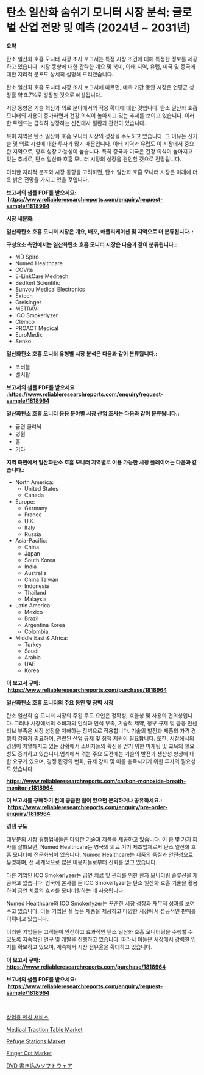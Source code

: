 <p><h1>탄소 일산화 숨쉬기 모니터 시장 분석: 글로벌 산업 전망 및 예측 (2024년 ~ 2031년)</h1></p><p><strong>요약</strong></p>
<p><p>탄소 일산화 호흡 모니터 시장 조사 보고서는 특정 시장 조건에 대해 특정한 정보를 제공하고 있습니다. 시장 동향에 대한 간략한 개요 및 북미, 아태 지역, 유럽, 미국 및 중국에 대한 지리적 분포도 상세히 설명해 드리겠습니다.</p><p>탄소 일산화 호흡 모니터 시장 조사 보고서에 따르면, 예측 기간 동안 시장은 연평균 성장률 약 9.7%로 성장할 것으로 예상됩니다.</p><p>시장 동향은 기술 혁신과 의료 분야에서의 적용 확대에 대한 것입니다. 탄소 일산화 호흡 모니터의 사용이 증가하면서 건강 의식이 높아지고 있는 추세를 보이고 있습니다. 이러한 트렌드는 급격히 성장하는 신진대사 질환과 관련이 있습니다.</p><p>북미 지역은 탄소 일산화 호흡 모니터 시장의 성장을 주도하고 있습니다. 그 이유는 신기술 및 의료 시설에 대한 투자가 많기 때문입니다. 아태 지역과 유럽도 이 시장에서 중요한 지역으로, 향후 성장 가능성이 높습니다. 특히 중국과 미국은 건강 의식이 높아지고 있는 추세로, 탄소 일산화 호흡 모니터 시장의 성장을 견인할 것으로 전망됩니다.</p><p>이러한 지리적 분포와 시장 동향을 고려하면, 탄소 일산화 호흡 모니터 시장은 미래에 더욱 밝은 전망을 가지고 있을 것입니다.</p></p>
<p><strong>보고서의 샘플 PDF를 받으세요: &nbsp;<a href="https://www.reliableresearchreports.com/enquiry/request-sample/1818964">https://www.reliableresearchreports.com/enquiry/request-sample/1818964</a></strong></p>
<p><strong>시장 세분화:</strong></p>
<p><strong> 일산화탄소 호흡 모니터 시장은 개요, 배포, 애플리케이션 및 지역으로 더 분류됩니다. :</strong></p>
<p><strong>구성요소 측면에서는 일산화탄소 호흡 모니터 시장은 다음과 같이 분류됩니다.:</strong></p>
<p><ul><li>MD Spiro</li><li>Numed Healthcare</li><li>COVita</li><li>E-LinkCare Meditech</li><li>Bedfont Scientific</li><li>Sunvou Medical Electronics</li><li>Extech</li><li>Greisinger</li><li>METRAVI</li><li>ICO Smokerlyzer</li><li>Clemco</li><li>PROACT Medical</li><li>EuroMedix</li><li>Senko</li></ul></p>
<p><strong> 일산화탄소 호흡 모니터 유형별 시장 분석은 다음과 같이 분류됩니다.:</strong></p>
<p><ul><li>포터블</li><li>벤치탑</li></ul></p>
<p><strong>보고서의 샘플 PDF를 받으세요 :<a href="https://www.reliableresearchreports.com/enquiry/request-sample/1818964">https://www.reliableresearchreports.com/enquiry/request-sample/1818964</a></strong></p>
<p><strong> 일산화탄소 호흡 모니터 응용 분야별 시장 산업 조사는 다음과 같이 분류됩니다.:</strong></p>
<p><ul><li>금연 클리닉</li><li>병원</li><li>홈</li><li>기타</li></ul></p>
<p><strong>지역 측면에서 일산화탄소 호흡 모니터 지역별로 이용 가능한 시장 플레이어는 다음과 같습니다.:</strong></p>
<p><ul>
    <li>
        North America:
        <ul>
            <li>United States</li>
            <li>Canada</li>
        </ul>
    </li>
    <li>
        Europe:
        <ul>
            <li>Germany</li>
            <li>France</li>
            <li>U.K.</li>
            <li>Italy</li>
            <li>Russia</li>
        </ul>
    </li>
    <li>
        Asia-Pacific:
        <ul>
            <li>China</li>
            <li>Japan</li>
            <li>South Korea</li>
            <li>India</li>
            <li>Australia</li>
            <li>China Taiwan</li>
            <li>Indonesia</li>
            <li>Thailand</li>
            <li>Malaysia</li>
        </ul>
    </li>
    <li>
        Latin America:
        <ul>
            <li>Mexico</li>
            <li>Brazil</li>
            <li>Argentina Korea</li>
            <li>Colombia</li>
        </ul>
    </li>
    <li>
        Middle East & Africa:
        <ul>
            <li>Turkey</li>
            <li>Saudi</li>
            <li>Arabia</li>
            <li>UAE</li>
            <li>Korea</li>
        </ul>
    </li>
    </ul></p>
<p><strong>이 보고서 구매: &nbsp;<a href="https://www.reliableresearchreports.com/purchase/1818964">https://www.reliableresearchreports.com/purchase/1818964</a></strong></p>
<p><strong>일산화탄소 호흡 모니터의 주요 동인 및 장벽 시장</strong></p>
<p><p>탄소 일산화 숨 모니터 시장의 주된 주도 요인은 정확성, 효율성 및 사용의 편의성입니다. 그러나 시장에서의 소비자의 인식과 인식 부족, 기술적 제약, 정부 규제 및 금융 인센티브 부족은 시장 성장을 저해하는 장벽으로 작용합니다. 기술의 발전과 제품의 가격 경쟁력 강화가 필요하며, 관련된 산업 규제 및 정책 지원이 필요합니다. 또한, 시장에서의 경쟁이 치열해지고 있는 상황에서 소비자들의 확신을 얻기 위한 마케팅 및 교육의 필요성도 증가하고 있습니다.업계에서 겪는 주요 도전에는 기술의 발전과 생산성 향상에 대한 요구가 있으며, 경쟁 환경의 변화, 규제 강화 및 이를 충족시키기 위한 투자의 필요성도 있습니다.</p></p>
<p><strong><a href="https://www.reliableresearchreports.com/carbon-monoxide-breath-monitor-r1818964">https://www.reliableresearchreports.com/carbon-monoxide-breath-monitor-r1818964</a></strong></p>
<p><strong>이 보고서를 구매하기 전에 궁금한 점이 있으면 문의하거나 공유하세요.: &nbsp;<a href="https://www.reliableresearchreports.com/enquiry/pre-order-enquiry/1818964">https://www.reliableresearchreports.com/enquiry/pre-order-enquiry/1818964</a></strong></p>
<p><strong>경쟁 구도</strong></p>
<p><p>대부분의 시장 경쟁업체들은 다양한 기술과 제품을 제공하고 있습니다. 이 중 몇 가지 회사를 살펴보면, Numed Healthcare는 영국의 의료 기기 제조업체로서 탄소 일산화 호흡 모니터에 전문화되어 있습니다. Numed Healthcare는 제품의 품질과 안전성으로 유명하며, 전 세계적으로 많은 이용자들로부터 신뢰를 얻고 있습니다.</p><p>다른 기업인 ICO Smokerlyzer는 금연 치료 및 관리를 위한 환자 모니터링 솔루션을 제공하고 있습니다. 영국에 본사를 둔 ICO Smokerlyzer는 탄소 일산화 호흡 기술을 활용하여 금연 치료의 효과를 모니터링하는 데 사용됩니다.</p><p>Numed Healthcare와 ICO Smokerlyzer는 꾸준한 시장 성장과 재무적 성과를 보여주고 있습니다. 이들 기업은 질 높은 제품을 제공하고 다양한 시장에서 성공적인 판매를 이뤄내고 있습니다.</p><p>이러한 기업들은 고객들이 안전하고 효과적인 탄소 일산화 호흡 모니터링을 수행할 수 있도록 지속적인 연구 및 개발을 진행하고 있습니다. 따라서 이들은 시장에서 강력한 입지를 확보하고 있으며, 계속해서 시장 점유율을 확대하고 있습니다.</p></p>
<p><strong>이 보고서 구매: &nbsp; <a href="https://www.reliableresearchreports.com/purchase/1818964">https://www.reliableresearchreports.com/purchase/1818964</a></strong></p>
<p><strong>보고서의 샘플 PDF를 받으세요: &nbsp;<a href="https://www.reliableresearchreports.com/enquiry/request-sample/1818964">https://www.reliableresearchreports.com/enquiry/request-sample/1818964</a></strong><strong></strong></p>
<p>&nbsp;</p>
<p><p><a href="https://medium.com/@snake68678/%EC%83%81%EC%97%85%EC%9A%A9-%EC%9A%B8%ED%83%80%EB%A6%AC-%EC%84%9C%EB%B9%84%EC%8A%A4-%EC%8B%9C%EC%9E%A5-2031%EB%85%84%EA%B9%8C%EC%A7%80%EC%9D%98-%ED%8A%B8%EB%A0%8C%EB%93%9C-%EC%98%88%EC%B8%A1-%EB%B0%8F-%EA%B2%BD%EC%9F%81-%EB%B6%84%EC%84%9D-1fe758d5a941">상업용 펜싱 서비스</a></p><p><a href="https://www.linkedin.com/pulse/decoding-medical-traction-table-market-metrics-share-1qhfe?trackingId=dXVUBg3VB9%2FsTpgVck72%2BA%3D%3D">Medical Traction Table Market</a></p><p><a href="https://github.com/biheemgalvinlouises6hokrh3h/Market-Research-Report-List-2/blob/main/refuge-stations-market.md">Refuge Stations Market</a></p><p><a href="https://www.linkedin.com/pulse/finger-cot-market-exploring-share-trends-future-growth-xau1e?trackingId=2nxUcshnsGegtWeztVUluQ%3D%3D">Finger Cot Market</a></p><p><a href="https://github.com/zoetazuur/Market-Research-Report-List-1/blob/main/714160432176.md">DVD 書き込みソフトウェア</a></p></p>